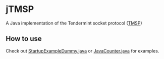 # jTMSP

A Java implementation of the Tendermint socket protocol ([TMSP](https://github.com/tendermint/tmsp))

## How to use

Check out [StartupExampleDummy.java](https://github.com/jTMSP/jTMSP/blob/master/src/main/java/com/github/jtmsp/StartupExampleDummy.java) or [JavaCounter.java](https://github.com/jTMSP/jTMSP/blob/master/src/main/java/com/github/jtmsp/JavaCounter.java) for examples.
